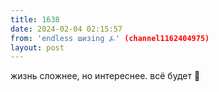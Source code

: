 ```yaml
---
title: 1638
date: 2024-02-04 02:15:57
from: 'endless шизing ⍼' (channel1162404975)
layout: post
---
```


жизнь сложнее, но интереснее. всё будет 🌠
